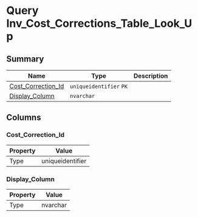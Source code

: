 # Query Inv_Cost_Corrections_Table_Look_Up


## Summary

| Name | Type | Description |
| - | - | --- |
|[Cost_Correction_Id](#cost_correction_id)|`uniqueidentifier` `PK`||
|[Display_Column](#display_column)|`nvarchar` ||

## Columns

### Cost_Correction_Id

| Property | Value |
| - | - |
|Type|uniqueidentifier|

### Display_Column

| Property | Value |
| - | - |
|Type|nvarchar|


